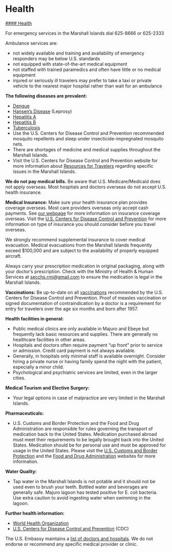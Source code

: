 # Health

[#### Health](javascript:void(0); "Health")

For emergency services in the Marshall Islands dial 625-8666 or 625-2333

Ambulance services are:

* not widely available and training and availability of emergency responders may be below U.S. standards
* not equipped with state-of-the-art medical equipment
* not staffed with trained paramedics and often have little or no medical equipment
* injured or seriously ill travelers may prefer to take a taxi or private vehicle to the nearest major hospital rather than wait for an ambulance

**The following diseases are prevalent:**

* [Dengue](https://wwwnc.cdc.gov/travel/diseases/dengue)
* [Hansen’s Disease](https://www.cdc.gov/leprosy/) (Leprosy)
* [Hepatitis A](https://www.cdc.gov/hepatitis/hav/index.htm)
* [Hepatitis B](https://www.cdc.gov/hepatitis/hbv/index.htm)
* [Tuberculosis](https://www.cdc.gov/tb/default.htm)
* Use the U.S. Centers for Disease Control and Prevention recommended mosquito repellents and sleep under insecticide-impregnated mosquito nets.
* There are shortages of medicine and medical supplies throughout the Marshall Islands.
* Visit the U.S. Centers for Disease Control and Prevention website for more information about [Resources for Travelers](https://wwwnc.cdc.gov/travel/page/traveler-information-center) regarding specific issues in the Marshall Islands.

**We do not pay medical bills.** Be aware that U.S. Medicare/Medicaid does not apply overseas. Most hospitals and doctors overseas do not accept U.S. health insurance.

**Medical Insurance:** Make sure your health insurance plan provides coverage overseas. Most care providers overseas only accept cash payments. See [our webpage](https://travel.state.gov/content/travel/en/international-travel/before-you-go/your-health-abroad/Insurance_Coverage_Overseas.html) for more information on insurance coverage overseas. Visit the [U.S. Centers for Disease Control and Prevention](https://wwwnc.cdc.gov/travel/page/insurance) for more information on type of insurance you should consider before you travel overseas.

We strongly recommend supplemental insurance to cover medical evacuation. Medical evacuations from the Marshall Islands frequently exceed $100,000 and are subject to the availability of properly equipped aircraft.

Always carry your prescription medication in original packaging, along with your doctor’s prescription. Check with the Ministry of Health & Human Services at secchs.rmi@gmail.com to ensure the medication is legal in the Marshall Islands.

**Vaccinations:** Be up-to-date on all [vaccinations](http://wwwnc.cdc.gov/travel/page/vaccinations.htm) recommended by the U.S. Centers for Disease Control and Prevention. Proof of measles vaccination or signed documentation of contraindication by a doctor is a requirement for entry for travelers over the age six months and born after 1957.

**Health facilities in general:**

* Public medical clinics are only available in Majuro and Ebeye but frequently lack basic resources and supplies. There are generally no healthcare facilities in other areas.
* Hospitals and doctors often require payment “up front” prior to service or admission. Credit card payment is not always available.
* Generally, in hospitals only minimal staff is available overnight. Consider hiring a private nurse or having family spend the night with the patient, especially a minor child.
* Psychological and psychiatric services are limited, even in the larger cities.

**Medical Tourism and Elective Surgery:**

* Your legal options in case of malpractice are very limited in the Marshall Islands.

**Pharmaceuticals:**

* U.S. Customs and Border Protection and the Food and Drug Administration are responsible for rules governing the transport of medication back to the United States. Medication purchased abroad must meet their requirements to be legally brought back into the United States. Medication should be for personal use and must be approved for usage in the United States. Please visit the [U.S. Customs and Border Protection](https://www.cbp.gov/travel/us-citizens/know-before-you-go/prohibited-and-restricted-items) and the [Food and Drug Administration](https://www.fda.gov/drugs/resourcesforyou/consumers/buyingusingmedicinesafely/buyingmedicinefromoutsidetheunitedstates/default.htm) websites for more information.

**Water Quality:**

* Tap water in the Marshall Islands is not potable and it should not be used even to brush your teeth. Bottled water and beverages are generally safe. Majuro lagoon has tested positive for E. coli bacteria. Use extra caution to avoid ingesting water when swimming in the lagoon.

**Further health information:**

* [World Health Organization](https://www.who.int/countries)
* [U.S. Centers for Disease Control and Prevention](http://wwwnc.cdc.gov/travel/) (CDC)

The U.S. Embassy maintains a [list of doctors and hospitals](https://mh.usembassy.gov/u-s-citizen-services/local-resources-of-u-s-citizens/doctors/). We do not endorse or recommend any specific medical provider or clinic.